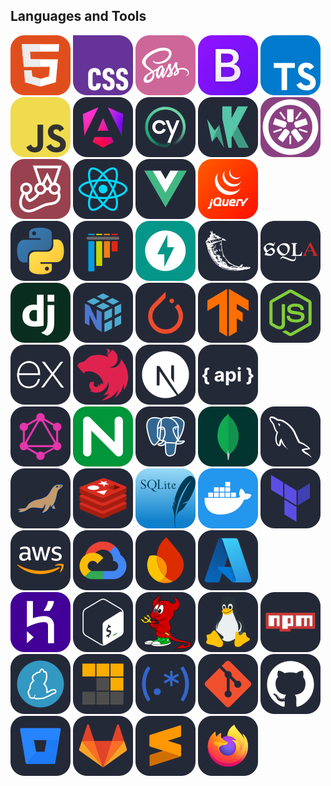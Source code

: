 ## Languages and Tools

[![HTML](./assets/html.svg)](https://developer.mozilla.org/en-US/docs/Web/HTML)
[![CSS](./assets/css.svg)](https://developer.mozilla.org/en-US/docs/Web/CSS)
[![Sass / SCSS](./assets/sass.svg)](https://sass-lang.com/)
[![Bootstrap](./assets/bootstrap.svg)](https://getbootstrap.com/)
[![TypeScript](./assets/typescript.svg)](https://www.typescriptlang.org/)
[![JavaScript](./assets/javascript.svg)](https://developer.mozilla.org/en-US/docs/Web/JavaScript)
[![Angular](./assets/angular.svg)](https://angular.dev/)
[![Cypress](./assets/cypress.svg)](https://www.cypress.io/)
[![Karma](./assets/karma.svg)](https://karma-runner.github.io/latest/index.html)
[![Jasmine](./assets/jasmine.svg)](https://jasmine.github.io/)
[![Jest](./assets/jest.svg)](https://jestjs.io/)
[![React](./assets/react.svg)](https://react.dev/)
[![Vue.js](./assets/vuejs.svg)](https://vuejs.org/)
[![jQuery](./assets/jquery.svg)](https://jquery.com/)\
[![Python](./assets/python.svg)](https://www.python.org/)
[![pytest](./assets/pytest.svg)](https://docs.pytest.org/en/stable/)
[![FastAPI](./assets/fastapi.svg)](https://fastapi.tiangolo.com/)
[![Flask](./assets/flask.svg)](https://flask.palletsprojects.com/en/stable/)
[![SQLAlchemy](./assets/sqlalchemy.svg)](https://www.sqlalchemy.org/)
[![Django](./assets/django.svg)](https://www.djangoproject.com/)
[![NumPy](./assets/numpy.svg)](https://numpy.org/)
[![PyTorch](./assets/pytorch.svg)](https://pytorch.org/)
[![TensorFlow](./assets/tensorflow.svg)](https://www.tensorflow.org/)
[![Node.js](./assets/nodejs.svg)](https://nodejs.org/)
[![Express](./assets/expressjs.svg)](https://expressjs.com/)
[![NestJS](./assets/nestjs.svg)](https://nestjs.com/)
[![Next.js](./assets/nextjs.svg)](https://nextjs.org/)
[![JSON:API](./assets/api.svg)](https://jsonapi.org/format/)\
[![GraphQL](./assets/graphql.svg)](https://graphql.org/)
[![nginx](./assets/nginx.svg)](https://nginx.org/)
[![PostgreSQL](./assets/postgresql.svg)](https://www.postgresql.org/)
[![MongoDB](./assets/mongodb.svg)](https://www.mongodb.com/)
[![MySQL](./assets/mysql.svg)](https://www.mysql.com/)
[![MariaDB](./assets/mariadb.svg)](https://mariadb.org/)
[![Redis](./assets/redis.svg)](https://redis.io/)
[![SQLite](./assets/sqlite.svg)](https://www.sqlite.org/)
[![Docker](./assets/docker.svg)](https://www.docker.com/)
[![Terraform](./assets/terraform.svg)](https://www.terraform.io/)
[![Amazon Web Services (AWS)](./assets/aws.svg)](https://aws.amazon.com/)
[![Google Cloud Platform (GCP)](./assets/gcp.svg)](https://cloud.google.com/)
[![Firebase](./assets/firebase.svg)](https://firebase.google.com/)
[![Microsoft Azure](./assets/azure.svg)](https://azure.microsoft.com/en-us/)\
[![Heroku](./assets/heroku.svg)](https://www.heroku.com/)
[![Bash](./assets/bash.svg)](https://www.gnu.org/software/bash/)
[![FreeBSD](./assets/bsd.svg)](https://www.freebsd.org/)
[![Linux](./assets/linux.svg)](https://www.linux.org/)
[![npm](./assets/npm.svg)](https://www.npmjs.com/)
[![Yarn](./assets/yarn.svg)](https://yarnpkg.com/)
[![pnPm](./assets/pnpm.svg)](https://pnpm.io/)
[![Regular Expressions](./assets/regex.svg)](https://www.regular-expressions.info/)
[![Git](./assets/git.svg)](https://git-scm.com/)
[![GitHub](./assets/github.svg)](https://github.com/)
[![Bitbucket](./assets/bitbucket.svg)](https://bitbucket.org/product/)
[![GitLab](./assets/gitlab.svg)](https://about.gitlab.com/)
[![Sublime Text](./assets/sublime.svg)](https://www.sublimetext.com/)
[![Firefox](./assets/firefox.svg)](https://www.mozilla.org/en-US/firefox/)
